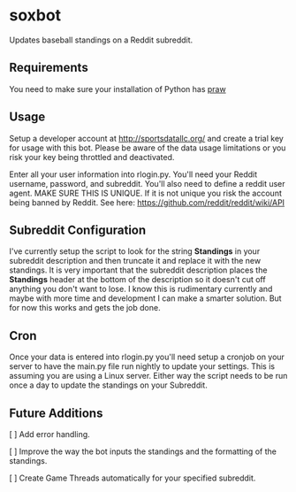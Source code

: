 soxbot
======

Updates baseball standings on a Reddit subreddit.

Requirements
------------

You need to make sure your installation of Python has [praw](https://github.com/praw-dev/praw)

Usage
-----

Setup a developer account at http://sportsdatallc.org/ and create a trial key for usage with this bot. Please be aware of the data usage limitations or you risk your key being throttled and deactivated.

Enter all your user information into rlogin.py. You'll need your Reddit username, password, and subreddit. You'll also need to define a reddit user agent. MAKE SURE THIS IS UNIQUE. If it is not unique you risk the account being banned by Reddit. See here: https://github.com/reddit/reddit/wiki/API

Subreddit Configuration
-------------------------------------------

I've currently setup the script to look for the string **Standings** in your subreddit description and then truncate it and replace it with the new standings. It is very important that the subreddit description places the **Standings** header at the bottom of the description so it doesn't cut off anything you don't want to lose. I know this is rudimentary currently and maybe with more time and development I can make a smarter solution. But for now this works and gets the job done.

Cron
---------
Once your data is entered into rlogin.py you'll need setup a cronjob on your server to have the main.py file run nightly to update your settings. This is assuming you are using a Linux server. Either way the script needs to be run once a day to update the standings on your Subreddit.

Future Additions
-----------------------------
[ ] Add error handling.

[ ] Improve the way the bot inputs the standings and the formatting of the standings.

[ ] Create Game Threads automatically for your specified subreddit.
